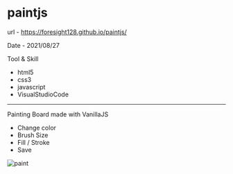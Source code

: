 # paintjs

url - https://foresight128.github.io/paintjs/

Date - 2021/08/27

Tool & Skill
- html5
- css3
- javascript
- VisualStudioCode

* * *

Painting Board made with VanillaJS

- Change color
- Brush Size
- Fill / Stroke
- Save

![paint](https://user-images.githubusercontent.com/89468282/131130472-0b8593f7-3df0-4fb3-9ea9-0aaa097e1081.png)
